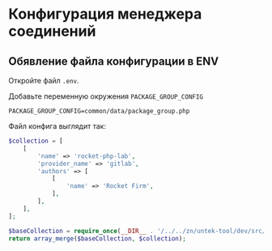 # Конфигурация менеджера соединений

## Обявление файла конфигурации в ENV

Откройте файл `.env`.

Добавьте переменную окружения `PACKAGE_GROUP_CONFIG`

```
PACKAGE_GROUP_CONFIG=common/data/package_group.php
```

Файл конфига выглядит так:

```php
$collection = [
    [
        'name' => 'rocket-php-lab',
        'provider_name' => 'gitlab',
        'authors' => [
            [
                'name' => 'Rocket Firm',
            ],
        ],
    ],
];

$baseCollection = require_once(__DIR__ . '/../../zn/untek-tool/dev/src/Package/Domain/Data/package_group.php');
return array_merge($baseCollection, $collection);
```
